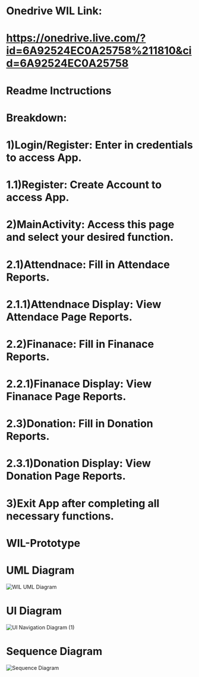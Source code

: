 # Onedrive WIL Link: 
# https://onedrive.live.com/?id=6A92524EC0A25758%211810&cid=6A92524EC0A25758
#
# Readme Inctructions
#  Breakdown:
#  1)Login/Register:  Enter in credentials to access App.
#   1.1)Register: Create Account to access App.
# 
#  2)MainActivity: Access this page and select your desired function.
#   2.1)Attendnace: Fill in Attendace Reports.
#    2.1.1)Attendnace Display: View Attendace Page Reports.
#   2.2)Finanace: Fill in Finanace Reports.
#    2.2.1)Finanace Display: View Finanace Page Reports.
#   2.3)Donation: Fill in Donation Reports.
#    2.3.1)Donation Display: View Donation Page Reports.
#  
#   3)Exit App after completing all necessary functions.

# WIL-Prototype
# UML Diagram
![WIL UML Diagram](https://github.com/FruityLoopes/WIL-Prototype/assets/126910290/4ff81cdc-0612-4dc2-9c6c-131dc62eef85)

# UI Diagram
![UI Navigation Diagram (1)](https://github.com/FruityLoopes/WIL-Prototype/assets/126910290/2df117c3-85ec-4f19-ac9f-8167d563fe14)

# Sequence Diagram
![Sequence Diagram](https://github.com/FruityLoopes/WIL-Prototype/assets/126910290/ca125923-d9e3-4fdd-83fb-11e22e660d61)
